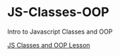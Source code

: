 # JS-Classes-OOP
Intro to Javascript Classes and OOP

[JS Classes and OOP Lesson]('/JS-Classes-OOP-Lesson')
